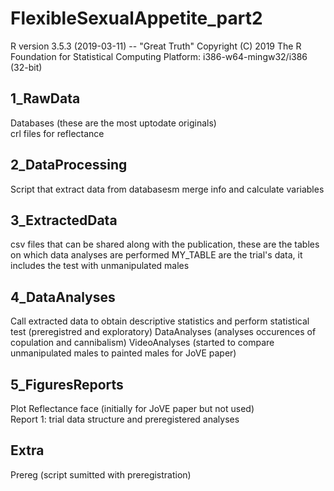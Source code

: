 # FlexibleSexualAppetite_part2

R version 3.5.3 (2019-03-11) -- "Great Truth"
Copyright (C) 2019 The R Foundation for Statistical Computing
Platform: i386-w64-mingw32/i386 (32-bit) 

## 1_RawData

Databases (these are the most uptodate originals)  
crl files for reflectance 

## 2_DataProcessing

Script that extract data from databasesm merge info and calculate variables

## 3_ExtractedData

csv files that can be shared along with the publication, these are the tables on which data analyses are performed
MY_TABLE are the trial's data, it includes the test with unmanipulated males

## 4_DataAnalyses

Call extracted data to obtain descriptive statistics and perform statistical test (preregistred and exploratory) DataAnalyses (analyses occurences of copulation and cannibalism)
VideoAnalyses (started to compare unmanipulated males to painted males for JoVE paper) 

## 5_FiguresReports

Plot Reflectance face (initially for JoVE paper but not used)  
Report 1: trial data structure and preregistered analyses

## Extra
Prereg (script sumitted with preregistration)  

 

